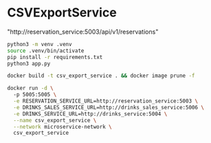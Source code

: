 # CSVExportService

"http://reservation_service:5003/api/v1/reservations" 

```bash
python3 -m venv .venv
source .venv/bin/activate
pip install -r requirements.txt
python3 app.py
```

```bash
docker build -t csv_export_service . && docker image prune -f
```

```bash
docker run -d \        
  -p 5005:5005 \
  -e RESERVATION_SERVICE_URL=http://reservation_service:5003 \
  -e DRINKS_SALES_SERVICE_URL=http://drinks_sales_service:5006 \
  -e DRINKS_SERVICE_URL=http://drinks_service:5004 \
  --name csv_export_service \
  --network microservice-network \
  csv_export_service
```